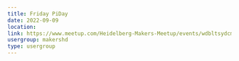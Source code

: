 ```yaml
---
title: Friday PiDay
date: 2022-09-09
location: 
link: https://www.meetup.com/Heidelberg-Makers-Meetup/events/wdbltsydcmbmb/
usergroup: makershd
type: usergroup
---
```

